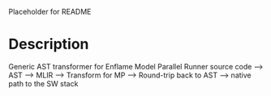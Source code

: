 Placeholder for README

# Description
Generic AST transformer for Enflame Model Parallel Runner source code --> AST --> MLIR --> Transform for MP --> Round-trip back to AST --> native path to the SW stack

